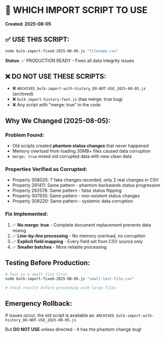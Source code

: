 # 🎯 WHICH IMPORT SCRIPT TO USE

**Created: 2025-08-05**

## ✅ USE THIS SCRIPT:

```bash
node bulk-import-fixed-2025-08-05.js "filename.csv"
```

**Status**: ✅ PRODUCTION READY - Fixes all data integrity issues

## ❌ DO NOT USE THESE SCRIPTS:

- ❌ `ARCHIVED_bulk-import-with-history_DO-NOT-USE_2025-08-05.js` (archived)
- ❌ `bulk-import-history-fast.js` (has merge: true bug)
- ❌ Any script with "merge: true" in the code

## Why We Changed (2025-08-05):

### Problem Found:
- Old scripts created **phantom status changes** that never happened
- Memory overload from loading 30MB+ files caused data corruption
- `merge: true` mixed old corrupted data with new clean data

### Properties Verified as Corrupted:
- Property 308025: 7 fake changes recorded, only 2 real changes in CSV
- Property 291411: Same pattern - phantom backwards status progression
- Property 292578: Same pattern - false status flipping
- Property 307935: Same pattern - non-existent status changes
- Property 308220: Same pattern - systemic data corruption

### Fix Implemented:
1. ✅ **No merge: true** - Complete document replacement prevents data mixing
2. ✅ **Line-by-line processing** - No memory overload, no corruption
3. ✅ **Explicit field mapping** - Every field set from CSV source only
4. ✅ **Smaller batches** - More reliable processing

## Testing Before Production:

```bash
# Test on a small file first
node bulk-import-fixed-2025-08-05.js "small-test-file.csv"

# Check results before proceeding with large files
```

## Emergency Rollback:

If issues occur, the old script is available as:
`ARCHIVED_bulk-import-with-history_DO-NOT-USE_2025-08-05.js`

But **DO NOT USE** unless directed - it has the phantom change bug!